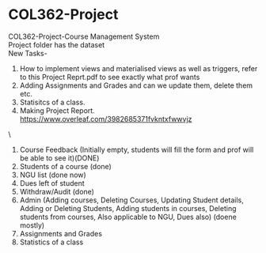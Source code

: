 # COL362-Project
COL362-Project-Course Management System\
Project folder has the dataset\
New Tasks-
1. How to implement views and materialised views as well as triggers, refer to this Project Reprt.pdf to see exactly what prof wants
2. Adding Assignments and Grades and can we update them, delete them etc.
3. Statisitcs of a class. 
4. Making Project Report. https://www.overleaf.com/3982685371fvkntxfwwvjz

\
1.	Course Feedback (Initially empty, students will fill the form and prof will be able to see it)(DONE)
2.	Students of a course (done)
3.	NGU list (done now)
4.	Dues left of student 
5.	Withdraw/Audit (done)
6.	Admin (Adding courses, Deleting Courses, Updating Student details, Adding or Deleting Students, Adding students in courses, Deleting students from courses, Also applicable to NGU, Dues also) (doene mostly)
7.	Assignments and Grades 
8.	Statistics of a class 


